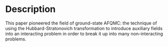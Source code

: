   # Description

This paper pioneered the field of ground-state AFQMC: the technique of using the Hubbard-Stratonovich transformation to introduce auxiliary fields into an interacting problem in order to break it up into many non-interacting problems.
